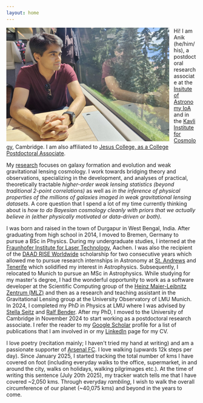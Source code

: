 ```yaml
---
layout: home
---
```


<img align="left" width="430" height="300" src="images/Anik_Halder_img.jpg" alt="Anik Halder image" style="float:left; padding-right:12px" />

Hi! I am Anik (he/him/his), a postdoctoral research associate at the [Insitute of Astronomy IoA](https://www.ast.cam.ac.uk/) and in the [Kavli Institute for Cosmology](https://www.kicc.cam.ac.uk/), Cambridge. I am also affiliated to [Jesus College, as a College Postdoctoral Associate](https://www.jesus.cam.ac.uk/people/anik-halder).

My [research](research.md) focuses on galaxy formation and evolution and weak gravitational lensing cosmology. I work towards bridging theory and observations, specializing in the development, and analyses of practical, theoretically tractable *higher-order weak lensing statistics (beyond traditional 2-point correlations)* as well as *in the inference of physical properties of the millions of galaxies imaged in weak gravitational lensing datasets*. A core question that I spend a lot of my time currently thinking about is *how to do Bayesian cosmology cleanly with priors that we actually believe in (either physically motivated or data-driven or both)*.

<!-- Over the course of my research, I have been fortunate to work with my close collaborators [Alex Barreira](https://www.origins-cluster.de/forschung/origins-fellows/barreira), Alexandre Barthelemy, [Oliver Friedrich](https://www.usm.lmu.de/~oliverf/), Zhengyangguang Gong, and [Daniel Gruen](https://www.physik.lmu.de/en/about-us/people/contact-page/gruen.html).-->

I was born and raised in the town of Durgapur in West Bengal, India. After graduating from high school in 2014, I moved to Bremen, Germany to pursue a BSc in Physics. During my undergraduate studies, I interned at the [Fraunhofer Institute for Laser Technology](https://www.ilt.fraunhofer.de/en.html), Aachen. I was also the recipient of the [DAAD RISE Worldwide](https://www.daad.de/rise/en/rise-worldwide/) scholarship for two consecutive years which allowed me to pursue research internships in Astronomy at [St. Andrews](https://www.st-andrews.ac.uk/physics-astronomy/about/) and [Tenerife](https://www.iac.es/en) which solidified my interest in Astrophysics. Subsequently, I relocated to Munich to pursue an MSc in Astrophysics. While studying for my master's degree, I had the wonderful opportunity to work as a software developer at the
Scientific Computing group of the [Heinz Maier-Leibnitz Zentrum (MLZ)](https://mlz-garching.de/englisch/science-und-projects/project-coordination/scientific-computing.html) and then as a research and teaching assistant in the Gravitational Lensing group at the University Observatory of LMU Munich. In 2024, I completed my PhD in Physics at LMU where I was advised by [Stella Seitz](https://www.usm.lmu.de/people/stella/stella.html) and [Ralf Bender](https://www.mpe.mpg.de/~bender/). After my PhD, I moved to the University of Cambridge in November 2024 to start working as a postdoctoral research associate. I refer the reader to my [Google Scholar](https://scholar.google.com/citations?user=HZm11dQAAAAJ&hl=en) profile for a list of publications that I am involved in or my [LinkedIn](https://www.linkedin.com/in/anikhalder/) page for my CV.

I love poetry (recitation mainly; I haven't tried my hand at writing) and am a passionate supporter of [Arsenal FC](https://www.arsenal.com). I love walking (upwards 12k steps per day). Since January 2025, I started tracking the total number of kms I have covered on foot (including everyday walks to the office, supermarket, in and around the city, walks on holidays, walking pilgrimages etc.). At the time of writing this sentence (July 20th 2025), my tracker watch tells me that I have covered ~2,050 kms. Through everyday *rambling*, I wish to walk the overall circumference of our planet (~40,075 kms) and beyond in the years to come. 